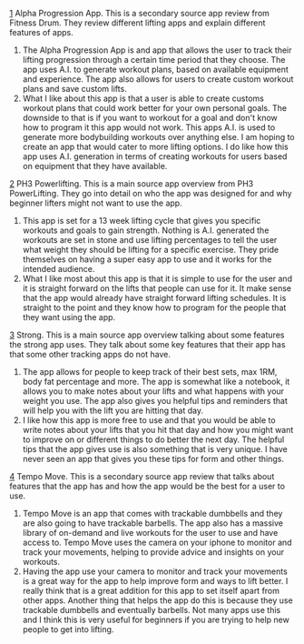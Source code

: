 [1]  Alpha Progression App. This is a secondary source app review from Fitness Drum. They review 
different lifting apps and explain different features of apps.
1. The Alpha Progression App is and app that allows the user to track their lifting progression 
through a certain time period that they choose. The app uses A.I. to generate workout plans, 
based on available equipment and experience. The app also allows for users to create custom
workout plans and save custom lifts.
2. What I like about this app is that a user is able to create customs workout plans that could 
work better for your own personal goals. The downside to that is if you want to workout for a 
goal and don't know how to program it this app would not work. This apps A.I. is used to generate
more bodybuilding workouts over anything else. I am hoping to create an app that would cater to 
more lifting options. I do like how this app uses A.I. generation in terms of creating workouts for
users based on equipment that they have available. 

[2] PH3 Powerlifting. This is a main source app overview from PH3 PowerLifting. They go into detail
on who the app was designed for and why beginner lifters might not want to use the app.
1. This app is set for a 13 week lifting cycle that gives you specific workouts and goals to gain
strength. Nothing is A.I. generated the workouts are set in stone and use lifting percentages to 
tell the user what weight they should be lifting for a specific exercise. They pride themselves on 
having a super easy app to use and it works for the intended audience.
2. What I like most about this app is that it is simple to use for the user and it is straight 
forward on the lifts that people can use for it. It make sense that the app would already have
straight forward lifting schedules. It is straight to the point and they know how to program for 
the people that they want using the app.

[3] Strong. This is a main source app overview talking about some features the strong app uses.
They talk about some key features that their app has that some other tracking apps do not have. 
1. The app allows for people to keep track of their best sets, max 1RM, body fat percentage and
more. The app is somewhat like a notebook, it allows you to make notes about your lifts and what 
happens with your weight you use. The app also gives you helpful tips and reminders that will 
help you with the lift you are hitting that day. 
2. I like how this app is more free to use and that you would be able to write notes about your
lifts that you hit that day and how you might want to improve on or different things to do better 
the next day. The helpful tips that the app gives use is also something that is very unique. I have 
never seen an app that gives you these tips for form and other things. 

[4] Tempo Move. This is a secondary source app review that talks about features that the app has 
and how the app would be the best for a user to use. 
1. Tempo Move is an app that comes with trackable dumbbells and they are also going to have
trackable barbells. The app also has a massive library of on-demand and live workouts for the user 
to use and have access to. Tempo Move uses the camera on your iphone to monitor and track your 
movements, helping to provide advice and insights on your workouts.
2. Having the app use your camera to monitor and track your movements is a great way for the app
to help improve form and ways to lift better. I really think that is a great addition for this app
to set itself apart from other apps. Another thing that helps the app do this is because they use 
trackable dumbbells and eventually barbells. Not many apps use this and I think this is very useful 
for beginners if you are trying to help new people to get into lifting. 

[1]: https://fitnessdrum.com/alpha-progression-app-review/ 
[2]: https://powerliftingtechnique.com/ph3-powerlifting-program-review/
[3]: https://www.strong.app/#features
[4]: https://fitnessdrum.com/best-weightlifting-apps/#Stronglifts_55_-_Best_for_Compound_Lifts